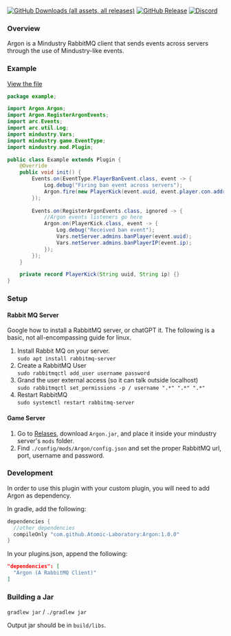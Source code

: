 [![GitHub Downloads (all assets, all releases)](https://img.shields.io/github/downloads/Atomic-Laboratory/Argon/total)](https://github.com/Atomic-Laboratory/Argon/releases/latest)
[![GitHub Release](https://img.shields.io/github/v/release/Atomic-Laboratory/Argon)](https://github.com/Atomic-Laboratory/Argon/releases/latest)
[![Discord](https://img.shields.io/discord/1158888581964779530)](https://discord.gg/U6hGBbT87D)

### Overview
Argon is a Mindustry RabbitMQ client that sends events across servers through the use of Mindustry-like events.

### Example
[View the file](https://github.com/Atomic-Laboratory/Argon/tree/master/src/example/Example.java)
```java
package example;

import Argon.Argon;
import Argon.RegisterArgonEvents;
import arc.Events;
import arc.util.Log;
import mindustry.Vars;
import mindustry.game.EventType;
import mindustry.mod.Plugin;

public class Example extends Plugin {
    @Override
    public void init() {
        Events.on(EventType.PlayerBanEvent.class, event -> {
            Log.debug("Firing ban event across servers");
            Argon.fire(new PlayerKick(event.uuid, event.player.con.address));
        });
        
        Events.on(RegisterArgonEvents.class, ignored -> {
            //Argon events listeners go here
            Argon.on(PlayerKick.class, event -> {
                Log.debug("Received ban event");
                Vars.netServer.admins.banPlayer(event.uuid);
                Vars.netServer.admins.banPlayerIP(event.ip);
            });
        });
    }

    private record PlayerKick(String uuid, String ip) {}
}
```


### Setup

#### Rabbit MQ Server
Google how to install a RabbitMQ server, or chatGPT it. The following is a basic, not all-encompassing guide for linux.
1) Install Rabbit MQ on your server.  
`sudo apt install rabbitmq-server`
2) Create a RabbitMQ User  
`sudo rabbitmqctl add_user username password`
3) Grand the user external access (so it can talk outside localhost)  
`sudo rabbitmqctl set_permissions -p / username ".*" ".*" ".*"`
4) Restart RabbitMQ  
`sudo systemctl restart rabbitmq-server`

#### Game Server
1) Go to [Relases](https://github.com/Atomic-Laboratory/Argon/releases/latest), download `Argon.jar`, and place it inside your mindustry server's `mods` folder.
2) Find `./config/mods/Argon/config.json` and set the proper RabbitMQ url, port, username and password.

### Development
In order to use this plugin with your custom plugin, you will need to add Argon as dependency.

In gradle, add the following:
```groovy
dependencies {
  //other dependencies
  compileOnly "com.github.Atomic-Laboratory:Argon:1.0.0"
}
```
In your plugins.json, append the following:
```json
"dependencies": [
  "Argon (A RabbitMQ Client)"
]
```


### Building a Jar

`gradlew jar` / `./gradlew jar`

Output jar should be in `build/libs`.
